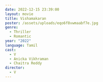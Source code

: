 ```yaml
---
date: 2022-12-15 23:39:00
layout: movie
title: Vishamakaran
poster: /assets/uploads/eqo6f8vwmaabf7e.jpg
genre:
  - Thriller
  - Romantic
year: "2022"
language: Tamil
cast:
  - V
  - Anicka Vikhraman
  - Chaitra Reddy
director:
  - V
---
```

